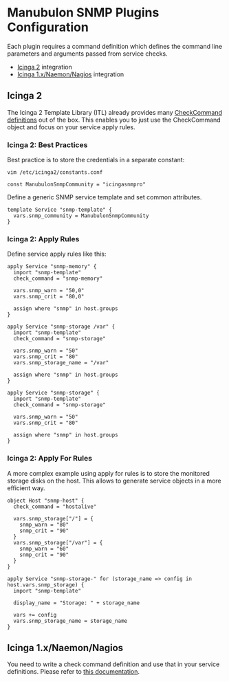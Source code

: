 # Manubulon SNMP Plugins Configuration <a href="manubulon-snmp-plugins-configuration"></a>

Each plugin requires a command definition which defines the command line parameters
and arguments passed from service checks.

* [Icinga 2](03-Configuration.md#manubulon-snmp-plugins-configuration-icinga-2) integration
* [Icinga 1.x/Naemon/Nagios](03-Configuration.md#manubulon-snmp-plugins-configuration-icinga-1) integration

## Icinga 2 <a href="manubulon-snmp-plugins-configuration-icinga-2"></a>

The Icinga 2 Template Library (ITL) already provides many [CheckCommand definitions](https://www.icinga.com/docs/icinga2/latest/doc/10-icinga-template-library/#plugin-check-commands-for-manubulon-snmp)
out of the box. This enables you to just use the CheckCommand object and focus
on your service apply rules.

### Icinga 2: Best Practices <a href="manubulon-snmp-plugins-configuration-icinga-2-best-practices"></a>

Best practice is to store the credentials in a separate constant:

```
vim /etc/icinga2/constants.conf

const ManubulonSnmpCommunity = "icingasnmpro"
```

Define a generic SNMP service template and set common attributes.

```
template Service "snmp-template" {
  vars.snmp_community = ManubulonSnmpCommunity
}
```
### Icinga 2: Apply Rules <a href="manubulon-snmp-plugins-configuration-icinga-2-apply"></a>


Define service apply rules like this:

```
apply Service "snmp-memory" {
  import "snmp-template"
  check_command = "snmp-memory"

  vars.snmp_warn = "50,0"
  vars.snmp_crit = "80,0"

  assign where "snmp" in host.groups
}

apply Service "snmp-storage /var" {
  import "snmp-template"
  check_command = "snmp-storage"

  vars.snmp_warn = "50"
  vars.snmp_crit = "80"
  vars.snmp_storage_name = "/var"

  assign where "snmp" in host.groups
}

apply Service "snmp-storage" {
  import "snmp-template"
  check_command = "snmp-storage"

  vars.snmp_warn = "50"
  vars.snmp_crit = "80"

  assign where "snmp" in host.groups
}
```

### Icinga 2: Apply For Rules <a href="manubulon-snmp-plugins-configuration-icinga-2-apply-for"></a>

A more complex example using apply for rules is to store the
monitored storage disks on the host. This allows to generate
service objects in a more efficient way.

```
object Host "snmp-host" {
  check_command = "hostalive"

  vars.snmp_storage["/"] = {
    snmp_warn = "80"
    snmp_crit = "90"
  }
  vars.snmp_storage["/var"] = {
    snmp_warn = "60"
    snmp_crit = "90"
  }
}

apply Service "snmp-storage-" for (storage_name => config in host.vars.snmp_storage) {
  import "snmp-template"

  display_name = "Storage: " + storage_name

  vars += config
  vars.snmp_storage_name = storage_name
}
```


## Icinga 1.x/Naemon/Nagios <a href="manubulon-snmp-plugins-configuration-icinga-1"></a>

You need to write a check command definition and use that in your service definitions.
Please refer to [this documentation](http://nagios.manubulon.com/index_commands.html).
